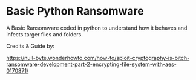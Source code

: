 # Basic Python Ransomware 
A Basic Ransomware coded in python to understand how it behaves and infects targer files and folders.

Credits & Guide by:

https://null-byte.wonderhowto.com/how-to/sploit-cryptography-is-bitch-ransomware-development-part-2-encrypting-file-system-with-aes-0170871/
